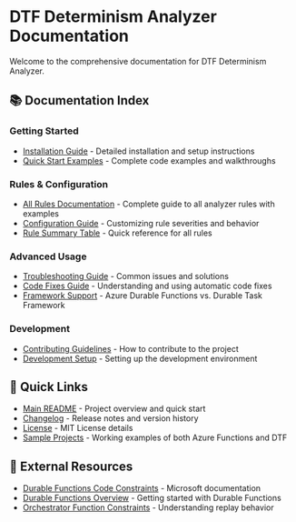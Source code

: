 # DTF Determinism Analyzer Documentation

Welcome to the comprehensive documentation for DTF Determinism Analyzer.

## 📚 Documentation Index

### Getting Started
- [Installation Guide](installation.md) - Detailed installation and setup instructions
- [Quick Start Examples](examples.md) - Complete code examples and walkthroughs

### Rules & Configuration
- [All Rules Documentation](rules.md) - Complete guide to all analyzer rules with examples
- [Configuration Guide](configuration.md) - Customizing rule severities and behavior
- [Rule Summary Table](rules.md#rule-summary-table) - Quick reference for all rules

### Advanced Usage
- [Troubleshooting Guide](troubleshooting.md) - Common issues and solutions
- [Code Fixes Guide](code-fixes.md) - Understanding and using automatic code fixes
- [Framework Support](framework-support.md) - Azure Durable Functions vs. Durable Task Framework

### Development
- [Contributing Guidelines](../CONTRIBUTING.md) - How to contribute to the project
- [Development Setup](development.md) - Setting up the development environment

## 🔗 Quick Links

- [Main README](../README.md) - Project overview and quick start
- [Changelog](../CHANGELOG.md) - Release notes and version history
- [License](../LICENSE) - MIT License details
- [Sample Projects](../samples/) - Working examples of both Azure Functions and DTF

## 📖 External Resources

- [Durable Functions Code Constraints](https://learn.microsoft.com/azure/azure-functions/durable/durable-functions-code-constraints) - Microsoft documentation
- [Durable Functions Overview](https://learn.microsoft.com/azure/azure-functions/durable/durable-functions-overview) - Getting started with Durable Functions
- [Orchestrator Function Constraints](https://learn.microsoft.com/azure/azure-functions/durable/durable-functions-checkpointing-and-replay) - Understanding replay behavior